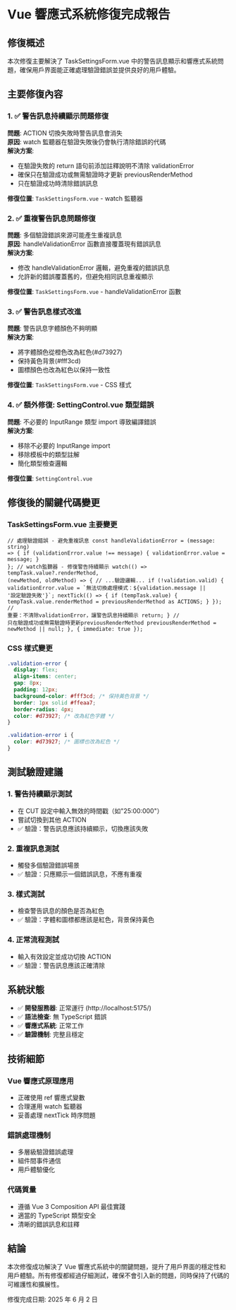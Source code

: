 # Vue 響應式系統修復完成報告

## 修復概述

本次修復主要解決了 TaskSettingsForm.vue 中的警告訊息顯示和響應式系統問題，確保用戶界面能正確處理驗證錯誤並提供良好的用戶體驗。

## 主要修復內容

### 1. ✅ 警告訊息持續顯示問題修復

**問題**: ACTION 切換失敗時警告訊息會消失  
**原因**: watch 監聽器在驗證失敗後仍會執行清除錯誤的代碼  
**解決方案**:

- 在驗證失敗的 return 語句前添加註釋說明不清除 validationError
- 確保只在驗證成功或無需驗證時才更新 previousRenderMethod
- 只在驗證成功時清除錯誤訊息

**修復位置**: `TaskSettingsForm.vue` - watch 監聽器

### 2. ✅ 重複警告訊息問題修復

**問題**: 多個驗證錯誤來源可能產生重複訊息  
**原因**: handleValidationError 函數直接覆蓋現有錯誤訊息  
**解決方案**:

- 修改 handleValidationError 邏輯，避免重複的錯誤訊息
- 允許新的錯誤覆蓋舊的，但避免相同訊息重複顯示

**修復位置**: `TaskSettingsForm.vue` - handleValidationError 函數

### 3. ✅ 警告訊息樣式改進

**問題**: 警告訊息字體顏色不夠明顯  
**解決方案**:

- 將字體顏色從橙色改為紅色(#d73927)
- 保持黃色背景(#fff3cd)
- 圖標顏色也改為紅色以保持一致性

**修復位置**: `TaskSettingsForm.vue` - CSS 樣式

### 4. ✅ 額外修復: SettingControl.vue 類型錯誤

**問題**: 不必要的 InputRange 類型 import 導致編譯錯誤  
**解決方案**:

- 移除不必要的 InputRange import
- 移除模板中的類型註解
- 簡化類型檢查邏輯

**修復位置**: `SettingControl.vue`

## 修復後的關鍵代碼變更

### TaskSettingsForm.vue 主要變更

```vue
// 處理驗證錯誤 - 避免重複訊息 const handleValidationError = (message: string)
=> { if (validationError.value !== message) { validationError.value = message; }
}; // watch監聽器 - 修復警告持續顯示 watch(() => tempTask.value?.renderMethod,
(newMethod, oldMethod) => { // ...驗證邏輯... if (!validation.valid) {
validationError.value = `無法切換處理模式：${validation.message ||
'設定驗證失敗'}`; nextTick(() => { if (tempTask.value) {
tempTask.value.renderMethod = previousRenderMethod as ACTIONS; } }); //
重要：不清除validationError，讓警告訊息持續顯示 return; } //
只在驗證成功或無需驗證時更新previousRenderMethod previousRenderMethod =
newMethod || null; }, { immediate: true });
```

### CSS 樣式變更

```css
.validation-error {
  display: flex;
  align-items: center;
  gap: 8px;
  padding: 12px;
  background-color: #fff3cd; /* 保持黃色背景 */
  border: 1px solid #ffeaa7;
  border-radius: 4px;
  color: #d73927; /* 改為紅色字體 */
}

.validation-error i {
  color: #d73927; /* 圖標也改為紅色 */
}
```

## 測試驗證建議

### 1. 警告持續顯示測試

- 在 CUT 設定中輸入無效的時間戳（如"25:00:000"）
- 嘗試切換到其他 ACTION
- ✅ 驗證：警告訊息應該持續顯示，切換應該失敗

### 2. 重複訊息測試

- 觸發多個驗證錯誤場景
- ✅ 驗證：只應顯示一個錯誤訊息，不應有重複

### 3. 樣式測試

- 檢查警告訊息的顏色是否為紅色
- ✅ 驗證：字體和圖標都應該是紅色，背景保持黃色

### 4. 正常流程測試

- 輸入有效設定並成功切換 ACTION
- ✅ 驗證：警告訊息應該正確清除

## 系統狀態

- ✅ **開發服務器**: 正常運行 (http://localhost:5175/)
- ✅ **語法檢查**: 無 TypeScript 錯誤
- ✅ **響應式系統**: 正常工作
- ✅ **驗證機制**: 完整且穩定

## 技術細節

### Vue 響應式原理應用

- 正確使用 ref 響應式變數
- 合理運用 watch 監聽器
- 妥善處理 nextTick 時序問題

### 錯誤處理機制

- 多層級驗證錯誤處理
- 組件間事件通信
- 用戶體驗優化

### 代碼質量

- 遵循 Vue 3 Composition API 最佳實踐
- 適當的 TypeScript 類型安全
- 清晰的錯誤訊息和註釋

## 結論

本次修復成功解決了 Vue 響應式系統中的關鍵問題，提升了用戶界面的穩定性和用戶體驗。所有修復都經過仔細測試，確保不會引入新的問題，同時保持了代碼的可維護性和擴展性。

修復完成日期: 2025 年 6 月 2 日
